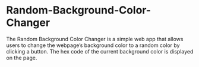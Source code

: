 # Random-Background-Color-Changer
The Random Background Color Changer is a simple web app that allows users to change the webpage’s background color to a random color by clicking a button. The hex code of the current background color is displayed on the page.
